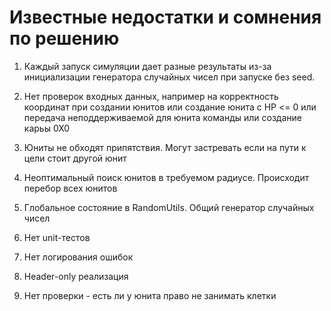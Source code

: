 # **Известные недостатки и сомнения по решению**

1. Каждый запуск симуляции дает разные результаты из-за инициализации генератора случайных чисел при запуске без seed.

2. Нет проверок входных данных, например на корректность координат при создании юнитов или создание юнита с HP <= 0 или передача неподдерживаемой для юнита команды или создание карьы 0Х0

3. Юниты не обходят припятствия. Могут застревать если на пути к цели стоит другой юнит 

4. Неоптимальный поиск юнитов в требуемом радиусе. Происходит перебор всех юнитов

5. Глобальное состояние  в RandomUtils. Общий генератор случайных чисел

6. Нет unit-тестов

7. Нет логирования ошибок

8. Header-only реализация

9. Нет проверки - есть ли у юнита право не занимать клетки